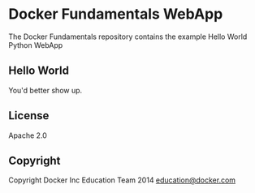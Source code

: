 Docker Fundamentals WebApp
==========================

The Docker Fundamentals repository contains the example Hello World Python WebApp

## Hello World

You'd better show up.

## License

Apache 2.0

## Copyright

Copyright Docker Inc Education Team 2014 <education@docker.com>
